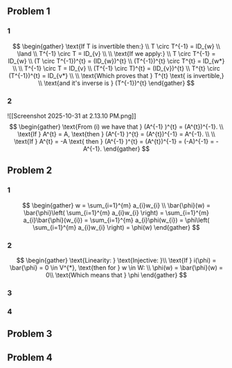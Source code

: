 ## Problem 1
### 1 
$$
\begin{gather}
\text{If T is invertible then:} \\
T \circ T^{-1} = ID_{w} \\
\land \\
T^{-1} \circ T = ID_{v} \\
\\
\text{If we apply:} \\
T \circ T^{-1} = ID_{w} \\
(T \circ T^{-1})^{t} = (ID_{w})^{t} \\
(T^{-1})^{t} \circ T^{t} = ID_{w*} \\ \\
T^{-1} \circ T = ID_{v} \\
(T^{-1} \circ T)^{t} = (ID_{v})^{t} \\
T^{t} \circ (T^{-1})^{t} = ID_{v*} \\ \\
\text{Which proves that } T^{t} \text{ is invertible,} \\
\text{and it's inverse is } (T^{-1})^{t}
\end{gather}
$$

### 2

![[Screenshot 2025-10-31 at 2.13.10 PM.png]]$$
\begin{gather}
\text{From (i) we have that } (A^{-1} )^{t} = (A^{t})^{-1}. \\
\text{If } A^{t} = A, \text{then } (A^{-1} )^{t} = (A^{t})^{-1} = A^{-1}. \\ \\
\text{If } A^{t} = -A \text{ then } (A^{-1} )^{t} = (A^{t})^{-1} = (-A)^{-1} = -A^{-1}.
\end{gather}
$$

## Problem 2
### 1
$$
\begin{gather}
w = \sum_{i=1}^{m} a_{i}w_{i} \\
\bar{\phi}(w) = \bar{\phi}\left( \sum_{i=1}^{m} a_{i}w_{i} \right) =
\sum_{i=1}^{m} a_{i}\bar{\phi}(w_{i}) = 
\sum_{i=1}^{m} a_{i}\phi(w_{i}) = 
\phi\left( \sum_{i=1}^{m} a_{i}w_{i} \right) =
\phi(w)
\end{gather}
$$

### 2
$$
\begin{gather}
\text{Linearity: } 
\text{Injective: }\\
\text{If } i(\phi) = \bar{\phi} = 0 \in V^{*}, \text{then for } w \in W:
\\
\phi(w) = \bar{\phi}(w) = 0\\
\text{Which means that } \phi
\end{gather}
$$

### 3
### 4

## Problem 3

## Problem 4
